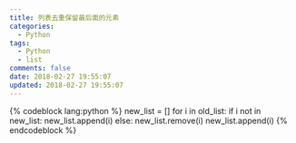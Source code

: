 ```yaml
---
title: 列表去重保留最后面的元素
categories:
  - Python
tags:
  - Python
  - list
comments: false
date: 2018-02-27 19:55:07
updated: 2018-02-27 19:55:07
---
```

{% codeblock lang:python %}
new_list = []
for i in old_list:
    if i not in new_list:
        new_list.append(i)
    else:
        new_list.remove(i)
        new_list.append(i)
{% endcodeblock %}